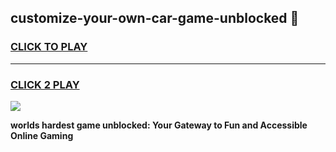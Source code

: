 
## customize-your-own-car-game-unblocked 👋
<h3>
<a href="https://premium.freeplayer.one?title=customize-your-own-car-game-unblocked&ref=14F">CLICK TO PLAY</a></h3>
<hr>

<h3>
<a href="https://premium.freeplayer.one?title=customize-your-own-car-game-unblocked&ref=14F">CLICK 2 PLAY</a>
  
</h3>

<a href="https://premium.freeplayer.one?title=customize-your-own-car-game-unblocked&ref=12F/"><img src="https://clearcache.store/games.png"></a>


**worlds hardest game unblocked: Your Gateway to Fun and Accessible Online Gaming**
